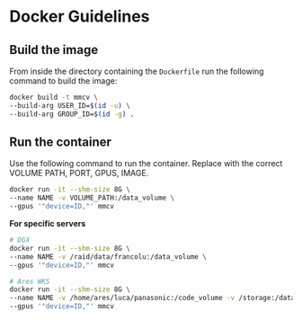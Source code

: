 # Docker Guidelines

## Build the image

From inside the directory containing the `Dockerfile` run the following command to build the image:

```sh
docker build -t mmcv \
--build-arg USER_ID=$(id -u) \
--build-arg GROUP_ID=$(id -g) .
```

## Run the container

Use the following command to run the container. Replace with the correct VOLUME PATH, PORT, GPUS, IMAGE.

```sh
docker run -it --shm-size 8G \
--name NAME -v VOLUME_PATH:/data_volume \
--gpus '"device=ID,"' mmcv
```

**For specific servers**

```sh
# DGX
docker run -it --shm-size 8G \
--name NAME -v /raid/data/francolu:/data_volume \
--gpus '"device=ID,"' mmcv
```

```sh
# Ares WKS
docker run -it --shm-size 8G \
--name NAME -v /home/ares/luca/panasonic:/code_volume -v /storage:/data_volume \
--gpus '"device=ID,"' mmcv
```